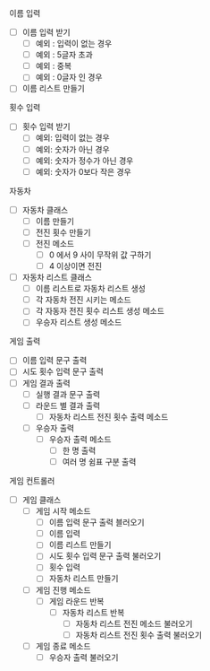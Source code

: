 이름 입력
- [ ] 이름 입력 받기
  - [ ] 예외 : 입력이 없는 경우
  - [ ] 예외 : 5글자 초과
  - [ ] 예외 : 중복
  - [ ] 예외 : 0글자 인 경우
- [ ] 이름 리스트 만들기 

횟수 입력
- [ ] 횟수 입력 받기
  - [ ] 예외: 입력이 없는 경우
  - [ ] 예외: 숫자가 아닌 경우
  - [ ] 예외: 숫자가 정수가 아닌 경우
  - [ ] 예외: 숫자가 0보다 작은 경우

자동차
- [ ] 자동차 클래스
  - [ ] 이름 만들기
  - [ ] 전진 횟수 만들기
  - [ ] 전진 메소드
    - [ ] 0 에서 9 사이 무작위 값 구하기
    - [ ] 4 이상이면 전진
- [ ] 자동차 리스트 클래스
  - [ ] 이름 리스트로 자동차 리스트 생성
  - [ ] 각 자동차 전진 시키는 메소드
  - [ ] 각 자동자 전진 횟수 리스트 생성 메소드
  - [ ] 우승자 리스트 생성 메소드
    
게임 출력
- [ ] 이름 입력 문구 출력
- [ ] 시도 횟수 입력 문구 출력
- [ ] 게임 결과 출력
  - [ ] 실행 결과 문구 출력
  - [ ] 라운드 별 결과 출력
    - [ ] 자동차 리스트 전진 횟수 출력 메소드
  - [ ] 우승자 출력
    - [ ] 우승자 출력 메소드
      - [ ] 한 명 출력
      - [ ] 여러 명 쉼표 구분 출력
    
게임 컨트롤러
- [ ] 게임 클래스
  - [ ] 게임 시작 메소드
    - [ ] 이름 입력 문구 출력 블러오기
    - [ ] 이름 입력
    - [ ] 이름 리스트 만들기
    - [ ] 시도 횟수 입력 문구 출력 불러오기
    - [ ] 횟수 입력
    - [ ] 자동차 리스트 만들기
  - [ ] 게임 진행 메소드
    - [ ] 게임 라운드 반복
      - [ ] 자동차 리스트 반복
        - [ ] 자동차 리스트 전진 메소드 불러오기
        - [ ] 자동차 리스트 전진 횟수 출력 불러오기
  - [ ] 게임 종료 메소드
    - [ ] 우승자 출력 불러오기